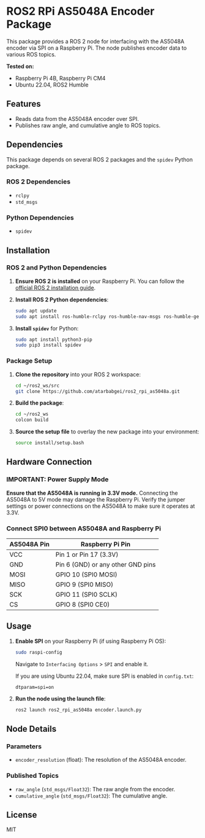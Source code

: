 # ROS2 RPi AS5048A Encoder Package

This package provides a ROS 2 node for interfacing with the AS5048A encoder via SPI on a Raspberry Pi. The node publishes encoder data to various ROS topics.

**Tested on:**
- Raspberry Pi 4B, Raspberry Pi CM4
- Ubuntu 22.04, ROS2 Humble

## Features

- Reads data from the AS5048A encoder over SPI.
- Publishes raw angle, and cumulative angle to ROS topics.

## Dependencies

This package depends on several ROS 2 packages and the `spidev` Python package.

### ROS 2 Dependencies

- `rclpy`
- `std_msgs`

### Python Dependencies

- `spidev`

## Installation

### ROS 2 and Python Dependencies

1. **Ensure ROS 2 is installed** on your Raspberry Pi. You can follow the [official ROS 2 installation guide](https://docs.ros.org/en/humble/Installation.html).

2. **Install ROS 2 Python dependencies**:
    ```bash
    sudo apt update
    sudo apt install ros-humble-rclpy ros-humble-nav-msgs ros-humble-geometry-msgs ros-humble-std-msgs 
    ```

3. **Install `spidev`** for Python:
    ```bash
    sudo apt install python3-pip
    sudo pip3 install spidev
    ```

### Package Setup

1. **Clone the repository** into your ROS 2 workspace:
    ```bash
    cd ~/ros2_ws/src
    git clone https://github.com/atarbabgei/ros2_rpi_as5048a.git  
    ```

2. **Build the package**:
    ```bash
    cd ~/ros2_ws
    colcon build
    ```

3. **Source the setup file** to overlay the new package into your environment:
    ```bash
    source install/setup.bash
    ```

## Hardware Connection

### IMPORTANT: Power Supply Mode

**Ensure that the AS5048A is running in 3.3V mode.** Connecting the AS5048A to 5V mode may damage the Raspberry Pi. Verify the jumper settings or power connections on the AS5048A to make sure it operates at 3.3V.

### Connect SPI0 between AS5048A and Raspberry Pi

| AS5048A Pin | Raspberry Pi Pin |
|-------------|------------------|
| VCC         | Pin 1 or Pin 17 (3.3V)     |
| GND         | Pin 6 (GND) or any other GND pins     |
| MOSI        | GPIO 10 (SPI0 MOSI)    |
| MISO        | GPIO 9 (SPI0 MISO)    |
| SCK         | GPIO 11 (SPI0 SCLK)    |
| CS          | GPIO 8 (SPI0 CE0)     |

## Usage

1. **Enable SPI** on your Raspberry Pi (if using Raspberry Pi OS):
    ```bash
    sudo raspi-config
    ```
    Navigate to `Interfacing Options` > `SPI` and enable it.

    If you are using Ubuntu 22.04, make sure SPI is enabled in `config.txt`:
    ```
    dtparam=spi=on
    ```

2. **Run the node using the launch file**:
    ```bash
    ros2 launch ros2_rpi_as5048a encoder.launch.py
    ```

## Node Details

### Parameters

- `encoder_resolution` (float): The resolution of the AS5048A encoder.

### Published Topics

- `raw_angle` (`std_msgs/Float32`): The raw angle from the encoder.
- `cumulative_angle` (`std_msgs/Float32`): The cumulative angle.

## License

MIT